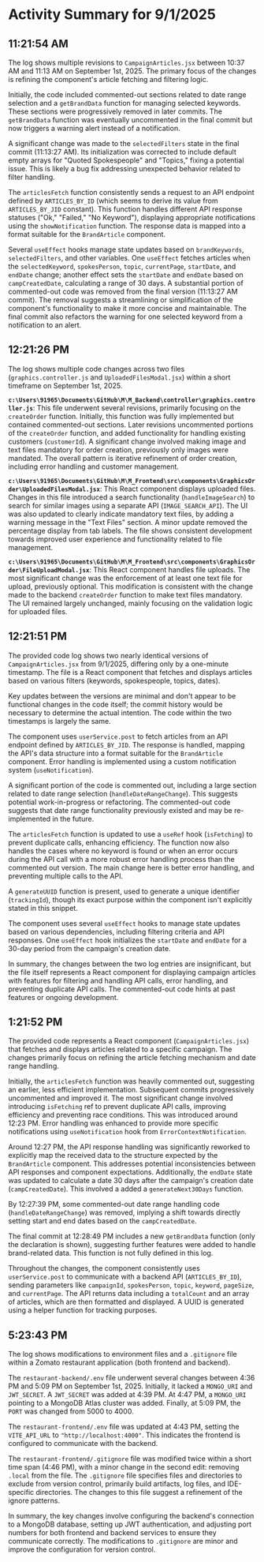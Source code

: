 # Activity Summary for 9/1/2025

## 11:21:54 AM
The log shows multiple revisions to `CampaignArticles.jsx` between 10:37 AM and 11:13 AM on September 1st, 2025.  The primary focus of the changes is refining the component's article fetching and filtering logic.

Initially, the code included commented-out sections related to date range selection and a `getBrandData` function for managing selected keywords.  These sections were progressively removed in later commits.  The `getBrandData` function was eventually uncommented in the final commit but now triggers a warning alert instead of a notification.

A significant change was made to the `selectedFilters` state in the final commit (11:13:27 AM).  Its initialization was corrected to include default empty arrays for "Quoted Spokespeople" and "Topics," fixing a potential issue.  This is likely a bug fix addressing unexpected behavior related to filter handling.

The `articlesFetch` function consistently sends a request to an API endpoint defined by `ARTICLES_BY_ID` (which seems to derive its value from `ARTICLES_BY_JID` constant). This function handles different API response statuses ("Ok," "Failed," "No Keyword"), displaying appropriate notifications using the `showNotification` function. The response data is mapped into a format suitable for the `BrandArticle` component.

Several `useEffect` hooks manage state updates based on `brandKeywords`, `selectedFilters`, and other variables. One `useEffect` fetches articles when the `selectedKeyword`, `spokesPerson`, `topic`, `currentPage`, `startDate`, and `endDate` change; another effect sets the `startDate` and `endDate` based on `campCreatedDate`, calculating a range of 30 days.  A substantial portion of commented-out code was removed from the final version (11:13:27 AM commit).  The removal suggests a streamlining or simplification of the component's functionality to make it more concise and maintainable.  The final commit also refactors the warning for one selected keyword from a notification to an alert.


## 12:21:26 PM
The log shows multiple code changes across two files (`graphics.controller.js` and `UploadedFilesModal.jsx`) within a short timeframe on September 1st, 2025.

**`c:\Users\91965\Documents\GitHub\M\M_Backend\controller\graphics.controller.js`**: This file underwent several revisions, primarily focusing on the `createOrder` function.  Initially, this function was fully implemented but contained commented-out sections.  Later revisions  uncommented portions of the `createOrder` function, and added functionality for handling existing customers (`customerId`). A significant change involved making image and text files mandatory for order creation,  previously only images were mandated.  The overall pattern is iterative refinement of order creation, including error handling and customer management.


**`c:\Users\91965\Documents\GitHub\M\M_Frontend\src\components\GraphicsOrder\UploadedFilesModal.jsx`**: This React component displays uploaded files.  Changes in this file introduced a search functionality (`handleImageSearch`) to search for similar images using a separate API (`IMAGE_SEARCH_API`).  The UI was also updated to clearly indicate mandatory text files, by adding a warning message in the "Text Files" section.  A minor update removed the percentage display from tab labels.  The file shows consistent development towards improved user experience and functionality related to file management.


**`c:\Users\91965\Documents\GitHub\M\M_Frontend\src\components\GraphicsOrder\FileUploadModal.jsx`**: This React component handles file uploads. The most significant change was the enforcement of at least one text file for upload, previously optional.  This modification is consistent with the change made to the backend  `createOrder` function to make text files mandatory. The UI remained largely unchanged, mainly focusing on the validation logic for uploaded files.


## 12:21:51 PM
The provided code log shows two nearly identical versions of `CampaignArticles.jsx`  from 9/1/2025, differing only by a one-minute timestamp.  The file is a React component that fetches and displays articles based on various filters (keywords, spokespeople, topics, dates).

Key updates between the versions are minimal and don't appear to be functional changes in the code itself; the commit history would be necessary to determine the actual intention.  The code within the two timestamps is largely the same.

The component uses `userService.post` to fetch articles from an API endpoint defined by `ARTICLES_BY_JID`. The response is handled, mapping the API's data structure into a format suitable for the `BrandArticle` component.  Error handling is implemented using a custom notification system (`useNotification`).

A significant portion of the code is commented out, including a large section related to date range selection (`handleDateRangeChange`).  This suggests potential work-in-progress or refactoring.  The commented-out code suggests that date range functionality previously existed and may be re-implemented in the future.

The `articlesFetch` function is updated to use a `useRef` hook (`isFetching`) to prevent duplicate calls, enhancing efficiency.  The function now also handles the cases where no keyword is found or when an error occurs during the API call with a more robust error handling process than the commented out version.  The main change here is better error handling, and preventing multiple calls to the API.

A `generateUUID` function is present, used to generate a unique identifier (`trackingId`), though its exact purpose within the component isn't explicitly stated in this snippet.

The component uses several `useEffect` hooks to manage state updates based on various dependencies, including filtering criteria and API responses.  One `useEffect` hook initializes the `startDate` and `endDate` for a 30-day period from the campaign's creation date.

In summary, the changes between the two log entries are insignificant, but the file itself represents a React component for displaying campaign articles with features for filtering and handling API calls, error handling, and preventing duplicate API calls.  The commented-out code hints at past features or ongoing development.


## 1:21:52 PM
The provided code represents a React component (`CampaignArticles.jsx`) that fetches and displays articles related to a specific campaign.  The changes primarily focus on refining the article fetching mechanism and date range handling.

Initially, the `articlesFetch` function was heavily commented out, suggesting an earlier, less efficient implementation.  Subsequent commits progressively uncommented and improved it.  The most significant change involved introducing `isFetching` ref to prevent duplicate API calls, improving efficiency and preventing race conditions. This was introduced around  12:23 PM.  Error handling was enhanced to provide more specific notifications using `useNotification` hook from `ErrorContextNotification`.

Around 12:27 PM, the API response handling was significantly reworked to explicitly map the received data to the structure expected by the `BrandArticle` component. This addresses potential inconsistencies between API responses and component expectations.  Additionally, the `endDate` state was updated to calculate a date 30 days after the campaign's creation date (`campCreatedDate`). This involved a added a `generateNext30Days` function.

By 12:27:39 PM, some commented-out date range handling code (`handleDateRangeChange`) was removed, implying a shift towards directly setting start and end dates based on the `campCreatedDate`.

The final commit at 12:28:49 PM includes a new `getBrandData` function (only the declaration is shown), suggesting further features were added to handle brand-related data.  This function is not fully defined in this log.

Throughout the changes, the component consistently uses `userService.post` to communicate with a backend API (`ARTICLES_BY_ID`), sending parameters like `campaignId`, `spokesPerson`, `topic`, `keyword`, `pageSize`, and `currentPage`. The API returns data including a `totalCount` and an array of articles, which are then formatted and displayed.  A UUID is generated using a helper function for tracking purposes.


## 5:23:43 PM
The log shows modifications to environment files and a `.gitignore` file within a Zomato restaurant application (both frontend and backend).

The `restaurant-backend/.env` file underwent several changes between 4:36 PM and 5:09 PM on September 1st, 2025.  Initially, it lacked a `MONGO_URI` and `JWT_SECRET`.  A `JWT_SECRET` was added at 4:39 PM. At 4:47 PM, a `MONGO_URI` pointing to a MongoDB Atlas cluster was added. Finally, at 5:09 PM, the `PORT` was changed from 5000 to 4000.

The `restaurant-frontend/.env` file was updated at 4:43 PM, setting the `VITE_API_URL` to `"http://localhost:4000"`.  This indicates the frontend is configured to communicate with the backend.

The `restaurant-frontend/.gitignore` file was modified twice within a short time span (4:46 PM), with a minor change in the second edit: removing `.local` from the file.  The `.gitignore` file specifies files and directories to exclude from version control, primarily build artifacts, log files, and IDE-specific directories.  The changes to this file suggest a refinement of the ignore patterns.


In summary, the key changes involve configuring the backend's connection to a MongoDB database, setting up JWT authentication, and adjusting port numbers for both frontend and backend services to ensure they communicate correctly.  The modifications to `.gitignore` are minor and improve the configuration for version control.

